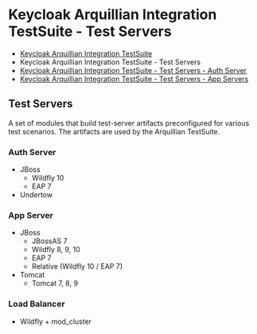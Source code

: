 # Keycloak Arquillian Integration TestSuite - Test Servers

- [Keycloak Arquillian Integration TestSuite](../README.md)
- Keycloak Arquillian Integration TestSuite - Test Servers
- [Keycloak Arquillian Integration TestSuite - Test Servers - Auth Server](auth-server/README.md)
- [Keycloak Arquillian Integration TestSuite - Test Servers - App Servers](app-server/README.md)

## Test Servers

A set of modules that build test-server artifacts preconfigured for various test scenarios.
The artifacts are used by the Arquillian TestSuite.

### Auth Server

- JBoss
  - Wildfly 10
  - EAP 7
- Undertow


### App Server

- JBoss
  - JBossAS 7
  - Wildfly 8, 9, 10
  - EAP 7
  - Relative (Wildfly 10 / EAP 7)
- Tomcat
  - Tomcat 7, 8, 9


### Load Balancer

- Wildfly + mod_cluster

